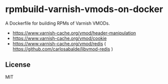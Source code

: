rpmbuild-varnish-vmods-on-docker
================================

A Dockerfile for building RPMs of Varnish VMODs.

* https://www.varnish-cache.org/vmod/header-manipulation
* https://www.varnish-cache.org/vmod/cookie
* https://www.varnish-cache.org/vmod/redis ( https://github.com/carlosabalde/libvmod-redis )

## License
MIT
